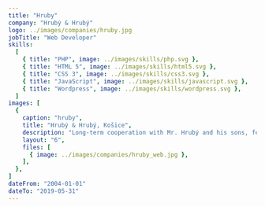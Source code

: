 ```yaml
---
title: "Hruby"
company: "Hrubý & Hrubý"
logo: ../images/companies/hruby.jpg
jobTitle: "Web Developer"
skills:
  [
    { title: "PHP", image: ../images/skills/php.svg },
    { title: "HTML 5", image: ../images/skills/html5.svg },
    { title: "CSS 3", image: ../images/skills/css3.svg },
    { title: "JavaScript", image: ../images/skills/javascript.svg },
    { title: "Wordpress", image: ../images/skills/wordpress.svg },
  ]
images: [
  {
    caption: "hruby",
    title: "Hrubý & Hrubý, Košice",
    description: "Long-term cooperation with Mr. Hrubý and his sons, fenomenal glaziers from Košice.<br>I've been creating a website for this customer for many years and it has been updated and redesigned three times, in fact, pro bono.",
    layout: "6",
    files: [
      { image: ../images/companies/hruby_web.jpg },
    ],
  },
]
dateFrom: "2004-01-01"
dateTo: "2019-05-31"
---
```


